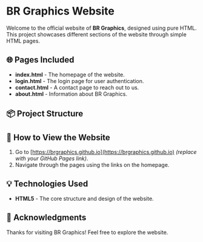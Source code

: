# BR Graphics Website

Welcome to the official website of **BR Graphics**, designed using pure HTML. This project showcases different sections of the website through simple HTML pages.

## 🌐 Pages Included
- **index.html** - The homepage of the website.
- **login.html** - The login page for user authentication.
- **contact.html** - A contact page to reach out to us.
- **about.html** - Information about BR Graphics.

## 📦 Project Structure

## 🚀 How to View the Website
1. Go to [https://brgraphics.github.io](https://brgraphics.github.io) *(replace with your GitHub Pages link)*.
2. Navigate through the pages using the links on the homepage.

## 💡 Technologies Used
- **HTML5** - The core structure and design of the website.

## 🙏 Acknowledgments
Thanks for visiting BR Graphics! Feel free to explore the website.
